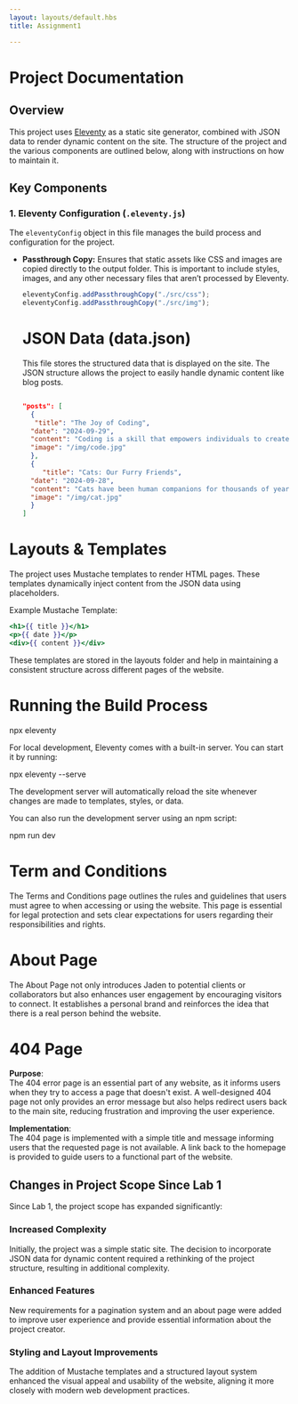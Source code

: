 ```yaml
---
layout: layouts/default.hbs
title: Assignment1

---
```

# Project Documentation

## Overview
This project uses [Eleventy](https://www.11ty.dev/) as a static site generator, combined with JSON data to render dynamic content on the site. The structure of the project and the various components are outlined below, along with instructions on how to maintain it.

## Key Components

### 1. Eleventy Configuration (`.eleventy.js`)
The `eleventyConfig` object in this file manages the build process and configuration for the project.

- **Passthrough Copy:** Ensures that static assets like CSS and images are copied directly to the output folder. This is important to include styles, images, and any other necessary files that aren’t processed by Eleventy.
  
  ```javascript
  eleventyConfig.addPassthroughCopy("./src/css");
  eleventyConfig.addPassthroughCopy("./src/img");
  ```
  # JSON Data (data.json)
  This file stores the structured data that is displayed on the site. The JSON structure allows the project to easily handle dynamic content like blog posts.
  ```json
  
  "posts": [
    {
     "title": "The Joy of Coding",
    "date": "2024-09-29",
    "content": "Coding is a skill that empowers individuals to create and solve problems. Whether you're working with JavaScript, Python, or any other language, coding offers endless opportunities to innovate.",
    "image": "/img/code.jpg"
    },
    {
       "title": "Cats: Our Furry Friends",
    "date": "2024-09-28",
    "content": "Cats have been human companions for thousands of years, offering both companionship and entertainment. From their curious behavior to their playful antics, there's always something to love about these furry creatures.",
    "image": "/img/cat.jpg"
    }
  ]

  
  ```




# Layouts & Templates

The project uses Mustache templates to render HTML pages. These templates dynamically inject content from the JSON data using placeholders.

Example Mustache Template:

```mustache
<h1>{{ title }}</h1>
<p>{{ date }}</p>
<div>{{ content }}</div>

```
These templates are stored in the layouts folder and help in maintaining a consistent structure across different pages of the website.

# Running the Build Process
npx eleventy

For local development, Eleventy comes with a built-in server. You can start it by running:

npx eleventy --serve

The development server will automatically reload the site whenever changes are made to templates, styles, or data.

You can also run the development server using an npm script:

npm run dev


# Term and Conditions

The Terms and Conditions page outlines the rules and guidelines that users must agree to when accessing or using the website. This page is essential for legal protection and sets clear expectations for users regarding their responsibilities and rights.

# About Page

The About Page not only introduces Jaden to potential clients or collaborators but also enhances user engagement by encouraging visitors to connect. It establishes a personal brand and reinforces the idea that there is a real person behind the website.

#  404 Page 

**Purpose**:  
The 404 error page is an essential part of any website, as it informs users when they try to access a page that doesn't exist. A well-designed 404 page not only provides an error message but also helps redirect users back to the main site, reducing frustration and improving the user experience.

**Implementation**:  
The 404 page is implemented with a simple title and message informing users that the requested page is not available. A link back to the homepage is provided to guide users to a functional part of the website.


## Changes in Project Scope Since Lab 1

Since Lab 1, the project scope has expanded significantly:

### Increased Complexity
Initially, the project was a simple static site. The decision to incorporate JSON data for dynamic content required a rethinking of the project structure, resulting in additional complexity.

### Enhanced Features
New requirements for a pagination system and an about page were added to improve user experience and provide essential information about the project creator.

### Styling and Layout Improvements
The addition of Mustache templates and a structured layout system enhanced the visual appeal and usability of the website, aligning it more closely with modern web development practices.
